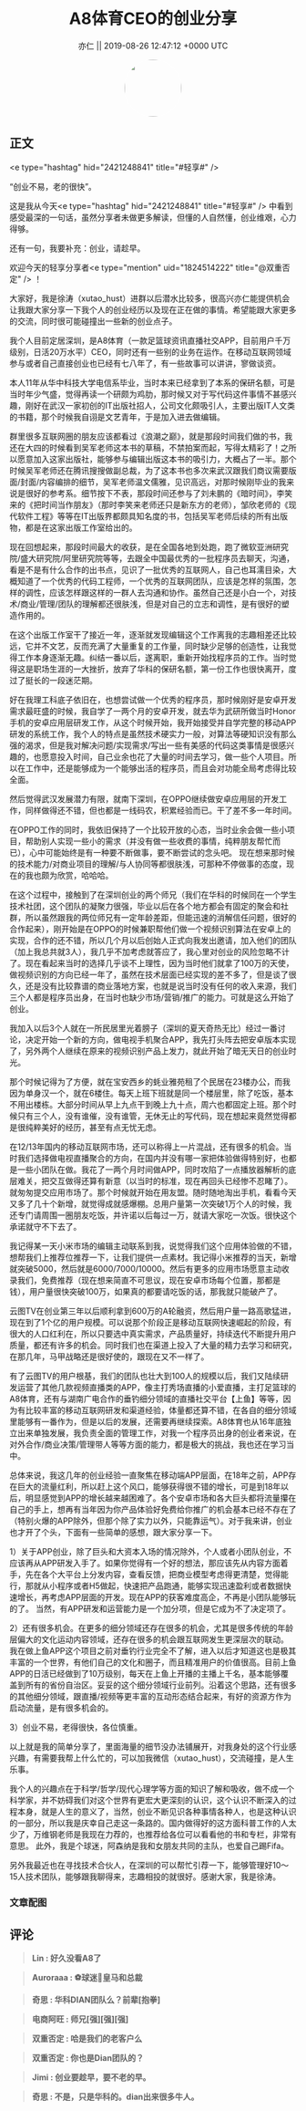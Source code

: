 <h1 align="center">A8体育CEO的创业分享</h1>




<p align="center">
    <a>亦仁 || 2019-08-26 12:47:12 &#43;0000 UTC</a>
</p>

<div align="center">
    <img src="https://images.zsxq.com/Fn3NQqCN8nuGF86yZPXSbEsl0mb3?e=1590940799&amp;token=kIxbL07-8jAj8w1n4s9zv64FuZZNEATmlU_Vm6zD:pfbNc8W3hS0oYG_hyXXh_rHMHuc=" width="100" height="100" style="border:1px solid;border-radius:50%; color:#ffffff"/>
</div>




## 正文

<div>
&lt;e type=&#34;hashtag&#34; hid=&#34;2421248841&#34; title=&#34;#轻享#&#34; /&gt; 

“创业不易，老的很快”。

这是我从今天&lt;e type=&#34;hashtag&#34; hid=&#34;2421248841&#34; title=&#34;#轻享#&#34; /&gt; 中看到感受最深的一句话，虽然分享者未做更多解读，但懂的人自然懂，创业维艰，心力得够。

还有一句，我要补充：创业，请趁早。

欢迎今天的轻享分享者&lt;e type=&#34;mention&#34; uid=&#34;1824514222&#34; title=&#34;@双重否定&#34; /&gt;  ！

大家好，我是徐涛（xutao_hust）进群以后潜水比较多，很高兴亦仁能提供机会让我跟大家分享一下我个人的创业经历以及现在正在做的事情。希望能跟大家更多的交流，同时很可能碰撞出一些新的创业点子。

我个人目前定居深圳，是A8体育（一款足篮球资讯直播社交APP，目前用户千万级别，日活20万水平）CEO，同时还有一些别的业务在运作。在移动互联网领域参与或者自己直接创业也已经有七八年了，有一些故事可以讲讲，寥做谈资。

本人11年从华中科技大学电信系毕业，当时本来已经拿到了本系的保研名额，可是当时年少气盛，觉得再读一个研颇为鸡肋，那时候又对于写代码这件事情不甚感兴趣，刚好在武汉一家初创的IT出版社招人，公司文化颇吸引人，主要出版IT人文类的书籍，那个时候我自诩是文艺青年，于是加入进去做编辑。

群里很多互联网圈的朋友应该都看过《浪潮之巅》，就是那段时间我们做的书，我还在大四的时候看到吴军老师这本书的草稿，不禁拍案而起，写得太精彩了！之所以愿意加入这家出版社，能够参与编辑出版这本书的吸引力，大概占了一半。那个时候吴军老师还在腾讯搜搜做副总裁，为了这本书也多次来武汉跟我们商议需要版面/封面/内容编排的细节，吴军老师温文儒雅，见识高远，对那时候刚毕业的我来说是很好的参考系。细节按下不表，那段时间还参与了刘未鹏的《暗时间》，李笑来的《把时间当作朋友》（那时李笑来老师还只是新东方的老师），邹欣老师的《现代软件工程》等等在IT出版界都颇具知名度的书，包括吴军老师后续的所有出版物，都是在这家出版工作室给出的。

现在回想起来，那段时间最大的收获，是在全国各地到处跑，跑了微软亚洲研究院/盛大研究院/阿里研究院等等，去跟全中国最优秀的一批程序员去聊天，沟通，看是不是有什么合作的出书点，见识了一批优秀的互联网人，自己也耳濡目染，大概知道了一个优秀的代码工程师，一个优秀的互联网团队，应该是怎样的氛围，怎样的调性，应该怎样跟这样的一群人去沟通和协作。虽然自己还是小白一个，对技术/商业/管理/团队的理解都还很肤浅，但是对自己的立志和调性，是有很好的塑造作用的。

在这个出版工作室干了接近一年，逐渐就发现编辑这个工作离我的志趣相差还比较远，它并不文艺，反而充满了大量重复的工作量，同时缺少足够的创造性，让我觉得工作本身逐渐无趣。纠结一番以后，遂离职，重新开始找程序员的工作。当时觉得这是职场生涯的一大挫折，放弃了华科的保研名额，第一份工作也很快离开，度过了挺长的一段迷茫期。

好在我理工科底子依旧在，也想尝试做一个优秀的程序员，那时候刚好是安卓开发需求最旺盛的时候，我自学了一两个月的安卓开发，就去华为武研所做当时Honor手机的安卓应用层研发工作，从这个时候开始，我开始接受并自学完整的移动APP研发的系统工作，我个人的特点是虽然技术硬实力一般，对算法等硬知识没有那么强的渴求，但是我对解决问题/实现需求/写出一些有美感的代码这类事情是很感兴趣的，也愿意投入时间，自己业余也花了大量的时间去学习，做一些个人项目。所以在工作中，还是能够成为一个能够出活的程序员，而且会对功能全局考虑得比较全面。

然后觉得武汉发展潜力有限，就南下深圳，在OPPO继续做安卓应用层的开发工作，同样做得还不错，但也都是一线码农，积累经验而已。干了差不多一年时间。

在OPPO工作的同时，我依旧保持了一个比较开放的心态，当时业余会做一些小项目，帮助别人实现一些小的需求（并没有做一些收费的事情，纯粹朋友帮忙而已），心中可能始终是有一种要不断做事，要不断尝试的念头吧。 现在想来那时候的技术能力/对商业项目的理解/与人协同等都很肤浅，可那种不停做事的态度，现在的我也颇为欣赏，哈哈哈。

在这个过程中，接触到了在深圳创业的两个师兄（我们在华科的时候同在一个学生技术社团，这个团队的凝聚力很强，毕业以后在各个地方都会有固定的聚会和社群，所以虽然跟我的两位师兄有一定年龄差距，但能迅速的消解信任问题，很好的合作起来），刚开始是在OPPO的时候兼职帮他们做一个视频识别算法在安卓上的实现，合作的还不错，所以几个月以后创始人正式向我发出邀请，加入他们的团队（加上我总共就3人），我几乎不加考虑就答应了，我心里对创业的风险忽略不计了。现在看起来当时的选择几乎谈不上理性，因为当时他们就拿了100万的天使，做视频识别的方向已经一年了，虽然在技术层面已经实现的差不多了，但是谈了很久，还是没有比较靠谱的商业落地方案，也就是说当时没有任何的收入来源，我们三个人都是程序员出身，在当时也缺少市场/营销/推广的能力。可就是这么开始了创业。

我加入以后3个人就在一所民居里光着膀子（深圳的夏天奇热无比）经过一番讨论，决定开始一个新的方向，做电视手机聚合APP，我先打头阵去把安卓版本实现了，另外两个人继续在原来的视频识别产品上发力，就此开始了暗无天日的创业时光。

那个时候记得为了方便，就在宝安西乡的蚝业雅苑租了个民居在23楼办公，而我因为单身汉一个，就在6楼住。每天上班下班就是同一个楼层里，除了吃饭，基本不用出楼栋。大部分时间从早上九点干到晚上九十点，周六也都固定上班。那个时候只有三个人，没有谁催，没有谁管，无休无止的写代码，现在想起来竟然觉得都是很纯粹美好的经历，甚至有点无忧无虑。

在12/13年国内的移动互联网市场，还可以称得上一片混战，还有很多的机会。当时我们选择做电视直播聚合的方向，在国内并没有哪一家把体验做得特别好，也都是一些小团队在做。我花了一两个月时间做APP，同时攻陷了一点播放器解析的底层难关，把交互做得还算有新意（以当时的标准，现在再回头已经惨不忍睹了）。就匆匆提交应用市场了。那个时候就开始在用友盟。随时随地淘出手机，看看今天又多了几十个新增，就觉得成就感爆棚。总用户量第一次突破1万个人的时候，我还专门请周围一圈朋友吃饭，并许诺以后每过一万，就请大家吃一次饭。很快这个承诺就守不下去了。

我记得某一天小米市场的编辑主动联系到我，说觉得我们这个应用体验做的不错，想帮我们上推荐位推荐一下，让我们提供一点素材。我记得小米推荐的当天，新增就突破5000，然后就是6000/7000/10000。然后有更多的应用市场愿意主动收录我们，免费推荐（现在想来简直不可思议，现在安卓市场每个位置，那都是钱），用户量很快突破100万，如果真的都要请吃饭的话，那我就只能破产了。

云图TV在创业第三年以后顺利拿到600万的A轮融资，然后用户量一路高歌猛进，现在到了1个亿的用户规模。可以说那个阶段正是移动互联网快速崛起的阶段，有很大的人口红利在，所以只要选中真实需求，产品质量好，持续迭代不断提升用户质量，都还有许多的机会。同时我们也在渠道上投入了大量的精力去学习和研究，在那几年，马甲战略还是很好使的，跟现在又不一样了。

有了云图TV的用户根基，我们的团队也壮大到100人的规模以后，我们又陆续研发运营了其他几款视频直播类的APP，像主打秀场直播的小爱直播，主打足篮球的A8体育，还有与湖南广电合作的垂钓细分领域的直播社交平台【上鱼】等等，因为有比较丰富的移动互联网研发和渠道经验，体量都还算不错，在各自的细分领域里能够有一番作为，但是以后的发展，还需要再继续探索。A8体育也从16年底独立出来单独发展，我负责全面的管理工作，对我一个程序员出身的创业者来说，在对外合作/商业决策/管理带人等等方面的能力，都是极大的挑战，我也还在学习当中。

总体来说，我这几年的创业经验一直聚焦在移动端APP层面，在18年之前，APP存在巨大的流量红利，所以赶上这个风口，能够获得很不错的增长，可是到18年以后，明显感觉到APP的增长越来越困难了。各个安卓市场和各大巨头都将流量攥在自己的手上，想再有当年因为你产品体验好免费给你推广的机会基本已经不存在了（特别火爆的APP除外，但那个除了实力以外，只能靠运气）。对于我来讲，创业也才开了个头，下面有一些简单的感想，跟大家分享一下。

1）关于APP创业，除了巨头和大资本入场的情况除外，个人或者小团队创业，不应该再从APP研发入手了。如果你觉得有一个好的想法，那应该先从内容方面着手，先在各个大平台上分发内容，查看反馈，把商业模型考虑得更清楚，觉得能行，那就从小程序或者H5做起，快速把产品跑通，能够实现迅速盈利或者数据快速增长，再考虑APP层面的开发。现在APP的获客难度高企，不再是小团队能够玩的了。  当然，有APP研发和运营能力是一个加分项，但是它成为不了决定项了。

2）还有很多机会。在更多的细分领域还存在很多的机会，尤其是很多传统的年龄层偏大的文化运动内容领域，还存在很多的机会跟互联网发生更深层次的联动。 我在做上鱼APP这个项目之前对垂钓行业完全不了解，进入以后才知道这也是极其丰富的一个世界，有他们自己的文化和圈子，而且精准用户的价值很高。目前上鱼APP的日活已经做到了10万级别，每天在上鱼上开播的主播上千名，基本能够覆盖到所有的省份自治区。妥妥的这个细分领域行业前列。沿着这个思路，还有很多的其他细分领域，跟直播/视频等更丰富的互动形态结合起来，有好的资源方作为启动流量，是有很多机会的。

3）创业不易，老得很快，各位慎重。

以上就是我的简单分享了，里面海量的细节没办法铺展开，对我身处的这个行业感兴趣，有需要我帮上什么忙的，可以加我微信（xutao_hust），交流碰撞，是人生乐事。

我个人的兴趣点在于科学/哲学/现代心理学等方面的知识了解和吸收，做不成一个科学家，并不妨碍我们对这个世界有更宏大更深刻的认识，这个认识不断深入的过程本身，就是人生的意义了，当然，创业不断见识各种事情各种人，也是这种认识的一部分，所以我是庆幸自己走这一条路的。国内做得好的这方面科普工作的人太少了，万维钢老师是我现在力荐的，也推荐给各位可以看看他的书和专栏，非常有意思。 此外，我是个球迷，阿森纳是我和女朋友共同的主队，也爱自己踢Fifa。

另外我最近也在寻找技术合伙人，在深圳的可以帮忙引荐一下，能够管理好10～15人技术团队，能够跟我聊得来，志趣相投的就很好。感谢大家，我是徐涛。
</div>

### 文章配图

<div class="image" align="center">

</div>


## 评论

<div align="left">
<div>

<blockquote >
<span> <strong>Lin : 好久没看A8了 </strong></span>
</blockquote>

<blockquote >
<span> <strong>Auroraaa : ⚽️球迷🙋皇马和总裁 </strong></span>
</blockquote>

<blockquote >
<span> <strong>奇思 : 华科DIAN团队么？前辈[抱拳] </strong></span>
</blockquote>

<blockquote >
<span> <strong>电商阿旺 : 师兄[强][强][强] </strong></span>
</blockquote>

<blockquote >
<span> <strong>双重否定 : 哈是我们的老客户么 </strong></span>
</blockquote>

<blockquote >
<span> <strong>双重否定 : 你也是Dian团队的？ </strong></span>
</blockquote>

<blockquote >
<span> <strong>Jimi : 创业要趁早，要不老的早。 </strong></span>
</blockquote>

<blockquote >
<span> <strong>奇思 : 不是，只是华科的。dian出来很多牛人。 </strong></span>
</blockquote>

</div>
</div>